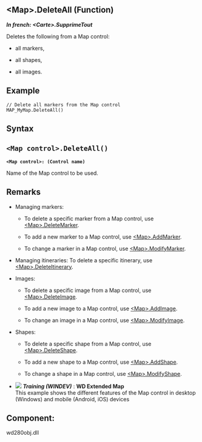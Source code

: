


## &lt;Map&gt;.DeleteAll (Function)

***In french: &lt;Carte&gt;.SupprimeTout***



<a name="XUse"></a>
<a name="Use"></a>
<a name="description"></a>
Deletes the following from a Map control: 

- all markers,

- all shapes,

- all images.









<a name="Example1"></a>
<a name="sample_code"></a>

## Example


```wl
// Delete all markers from the Map control
MAP_MyMap.DeleteAll()
```

<a name="XSYNTAX"></a>

## Syntax
<a name="SYNTAX1"></a>

`<Map control>.DeleteAll()`
---

**`<Map control>: (Control name)`**

Name of the Map control to be used.



<a name="NOTE0"></a>
<a name="NOTE0_1"></a>

## Remarks


- Managing markers: 

	- To delete a specific marker from a Map control, use [&lt;Map&gt;.DeleteMarker](../WDLang3/1000022466.md).

	- To add a new marker to a Map control, use [&lt;Map&gt;.AddMarker](../WDLang3/1000022422.md).

	- To change a marker in a Map control, use [&lt;Map&gt;.ModifyMarker](../WDLang3/1000022383.md).




- Managing itineraries: To delete a specific itinerary, use [&lt;Map&gt;.DeleteItinerary](../WDLang3/1000022465.md).

- Images: 

	- To delete a specific image from a Map control, use [&lt;Map&gt;.DeleteImage](../WDLang3/1000025829.md). 

	- To add a new image to a Map control, use [&lt;Map&gt;.AddImage](../WDLang3/1000025802.md). 

	- To change an image in a Map control, use [&lt;Map&gt;.ModifyImage](../WDLang3/1000025818.md). 




- Shapes: 

	- To delete a specific shape from a Map control, use [&lt;Map&gt;.DeleteShape](../WDLang3/1000025820.md). 

	- To add a new shape to a Map control, use [&lt;Map&gt;.AddShape](../WDLang3/1000025801.md). 

	- To change a shape in a Map control, use [&lt;Map&gt;.ModifyShape](../WDLang3/1000025805.md). 








- ![](https://doc.pcsoft.fr/en-US/images/image.awp?langid=3&name=WDExtendedMap.gif) ***Training (WINDEV)*** : **WD Extended Map** <br>This example shows the different features of the Map control in desktop (Windows) and mobile (Android, iOS) devices



<a name="XComponent"></a>

## Component:
wd280obj.dll
